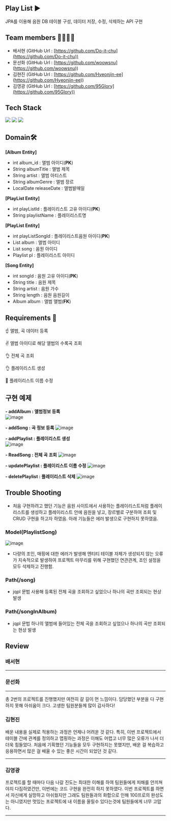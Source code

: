 

## Play List ▶️
JPA를 이용해 음원 DB 테이블 구성, 데이터 저장, 수정, 삭제하는  API 구현

## Team members 👩‍👩‍👦‍👦

-   배서현 (GitHub Url :  [https://github.com/Do-it-chu](https://github.com/Do-it-chu))  
-   문선화 (GitHub Url :  [https://github.com/woowsnu] (https://github.com/woowsnu))  
-   김현진 (GitHub Url :  [https://github.com/Hyeonjin-ee] (https://github.com/Hyeonjin-ee))  
-   김영광 (GitHub Url :  [https://github.com/95Glory](https://github.com/95Glory))  

## Tech Stack
<img src="https://img.shields.io/badge/mysql-4479A1?style=for-the-badge&logo=mysql&logoColor=white">  <img src="https://img.shields.io/badge/spring-6DB33F?style=for-the-badge&logo=spring&logoColor=white">   <img src="https://img.shields.io/badge/java-007396?style=for-the-badge&logo=java&logoColor=white">   

## Domain🛠️
**[Album Entity]**
* int album_id : 앨범 아이디(**PK**)
* String albumTitle : 앨범 제목
* String artist : 앨범 아티스트  
* String albumGenre : 앨범 장르
* LocalDate releaseDate : 앨범발매일

**[PlayList Entity]**
* int playListId : 플레이리스트 고유 아이디(**PK**)
* String playlistName : 플레이리스트명

**[PlayList Entity]**

* int playListSongId : 플레이리스트음원 아이디(**PK**)
* List<Album> album : 앨범 아이디
* List<Song> song : 음원 아이디
* Playlist pl : 플레이리스트 아이디

**[Song Entity]**
* int songId : 음원 고유 아이디(**PK**)
* String title : 음원 제목
* String artist : 음원 가수
* String length : 음원 음원길이	
* Album album : 앨범 앨범(**FK**)


## Requirements 🤔

☝️ 앨범, 곡 데이터 등록  

✌️ 앨범 아이디로 해당 앨범의 수록곡 조회

👌 전체 곡 조회

👌 플레이리스트 생성

🖖 플레이리스트 이름 수정


##   구현 예제

**- addAlbum : 앨범정보 등록**   
![image](https://user-images.githubusercontent.com/105709187/171051563-f940ac65-a4c3-4338-bfa0-c80017b39a5e.png)

**- addSong : 곡 정보 등록**
![image](https://user-images.githubusercontent.com/105709187/171051826-5604f7a3-7544-405d-824c-508ce283871b.png)

**- addPlaylist : 플레이리스트 생성**  
![image](https://user-images.githubusercontent.com/105709187/171051903-3541fc28-6f91-410f-b2aa-37b5cc25f6a6.png)

**- ReadSong : 전체 곡 조회**
![image](https://user-images.githubusercontent.com/105709187/171051991-266a786d-59e5-4579-893e-54ca902d230d.png)

**- updatePlaylist : 플레이리스트 이름 수정** 
![image](https://user-images.githubusercontent.com/105709187/171052076-b997da8e-0edd-4b49-b1b2-79d99932a4b4.png)

**- deletePlaylist : 플레이리스트 삭제**
![image](https://user-images.githubusercontent.com/105709187/171052152-4b56cda0-dfa1-4a12-a3c4-171eb7407b79.png)


## Trouble Shooting
- 처음 구현하려고 했던 기능은 음원 사이트에서 사용하는 플레이리스트처럼 플레이리스트를 생성하고 플레이리스트 안에 음원을 넣고, 장르별로 구분하여 조회 및 CRUD 구현을 하고자 하였음. 아래 기능들은 에러 발생으로 구현하지 못하였음.

### Model(PlaylistSong)

![image](https://user-images.githubusercontent.com/105709187/171052378-4a507bf4-f7b2-4cdf-9680-8af31d1927e5.png)

- 다량의 조인, 매핑에 대한 에러가 발생해 엔티티 테이블 자체가 생성되지 않는 오류가 지속적으로 발생하여 프로젝트 마무리를 위해 구현했던 연관관계, 조인 설정을 모두 삭제하고 진행함.
  
### Path(/song)
- jqpl 문법 사용해 등록된 전체 곡을 조회하고 싶었으나 하나의 곡만 조회되는 현상 발생

### Path(/songInAlbum)
- jqpl 문법 하나의 앨범에 들어있는 전체 곡을 조회하고 싶었으나 하나의 곡만 조회되는 현상 발생

## Review  
### 배서현  
---  

### 문선화  
---  
총 2번의 프로젝트를 진행했지만 여전히 갈 길이 먼 느낌이다. 담당했던 부분을 다 구현하지 못해 아쉬움이 크다. 고생한 팀원분들께 많이 감사하다!  

### 김현진 
배운 내용을 실제로 적용하는 과정은 언제나 어려운 것 같다. 
특히, 이번 프로젝트에서 테이블 간에 관계를 정의하고 맵핑하는 과정은 이해도 어렵고 너무 많은 오류가 나서
더더욱 힘들었다. 처음에 기획했던 기능들을 모두 구현하지는 못했지만, 배운 걸 복습하고 응용하면서 많은 걸 배울 수 있는 좋은 시간이 되었던 것 같다.

---  
 
### 김영광  

프로젝트를 할 때마다 다음 나갈 진도는 최대한 이해를 하여 팀원들에게 피해를 안끼쳐야지 다짐하였건만, 이번에는 코드 구현을 완전히 하지 못하였다. 이번 프로젝트를 하면서 자신에게 실망하고 아쉬웠지만 그래도 팀원들과의 화합으로 인해 100프로의 완성도는 아니였지만 멋있는 프로젝트에 내 이름을 올릴수 있다는것에 팀원들에게 너무 고맙다.

---  
  

